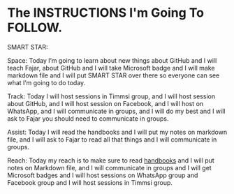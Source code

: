 # The INSTRUCTIONS I'm Going To FOLLOW.

SMART STAR:

Space: Today I’m going to learn about new things about GitHub and I will teach Fajar, about GitHub and I will take Microsoft badge and I will make markdown file and I will put SMART STAR over there so everyone can see what I’m going to do today. 

Track: Today I will host sessions in Timmsi group, and I will host session about GitHub, and I will host session on Facebook, and I will host on WhatsApp, and I will communicate in groups, and I will do my best and I will ask to Fajar you should need to communicate in groups.

Assist: Today I will read the handbooks and I will put my notes on markdown file, and I will ask to Fajar to read all that things and I will communicate in groups.

Reach: Today my reach is to make sure to read [handbooks](https://github.com/WorldEnterpriseGroup/reveltek/blob/gh-pages/files/welcome.pdf) and I will put notes on Markdown file, and I will communicate in groups and I will get Microsoft badges and I will host sessions on WhatsApp group and Facebook group and I will host sessions in Timmsi group. 
